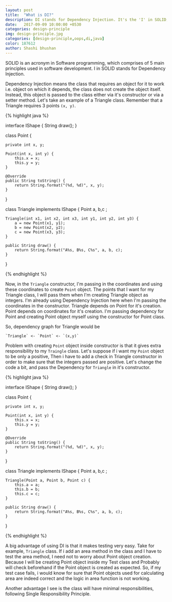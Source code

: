 ```yaml
---
layout: post
title:  "What is DI?"
description: DI stands for Dependency Injection. It's the 'I' in SOLID, an acronym for five basic design principles in Software Programming. 
date:   2017-09-09 10:00:00 +0530
categories: design-principle
img: design-principle.jpg
categories: [design-principle,oops,di,java]
color: 187612
author: Shashi bhushan
---
```

SOLID is an acronym in Software programming, which comprises of 5 main principles used in software development.
I in SOLID stands for Dependency Injection.

Dependency Injection means the class that requires an object for it to work i.e. object on which it depends, the class does not create the object itself. Instead, this object is passed to the class either via it's constructor or via a setter method.
Let's take an example of a Triangle class. Remember that a Triangle requires 3 points `(x, y)`. 

{% highlight java %}

interface IShape {
    String draw();
}

class Point {

    private int x, y;

    Point(int x, int y) {
        this.x = x;
        this.y = y;
    }

    @Override
    public String toString() {
        return String.format("(%d, %d)", x, y);
    }
}


class Triangle implements IShape {
    Point a, b,c ;

    Triangle(int x1, int x2, int x3, int y1, int y2, int y3) {
        a = new Point(x1, y1);
        b = new Point(x2, y2);
        c = new Point(x3, y3);
    }

    public String draw() {
        return String.format("A%s, B%s, C%s", a, b, c);
    }
}

{% endhighlight %}

Now, in the `Triangle` constructor, I'm passing in the coordinates and using these coordinates to create `Point` object.
The points that I want for my Triangle class, I will pass them when I'm creating Triangle object as integers. I'm already using Dependency Injection here when I'm passing the coordinates in the constructor. 
Triangle depends on Point for it's creation. Point depends on coordinates for it's creation. I'm passing dependency for Point and creating Point object myself using the constructor for Point class.

So, dependency graph for Triangle would be

	`Triangle` <- `Point` <- `(x,y)`

Problem with creating `Point` object inside constructor is that it gives extra responsibility to my `Traingle` class. Let's suppose if i want my `Point` object to be only a positive, Then i have to add a check in Triangle constructor in order to make sure that the integers passed are positive.
Let's change the code a bit, and pass the Dependency for `Triangle` in it's constructor.


{% highlight java %}

interface IShape {
    String draw();
}

class Point {

    private int x, y;

    Point(int x, int y) {
        this.x = x;
        this.y = y;
    }

    @Override
    public String toString() {
        return String.format("(%d, %d)", x, y);
    }
}


class Triangle implements IShape {
    Point a, b,c ;

    Triangle(Point a, Point b, Point c) {
        this.a = a;
        this.b = b;
        this.c = c;
    }

    public String draw() {
        return String.format("A%s, B%s, C%s", a, b, c);
    }
}

{% endhighlight %}

A big advantage of using DI is that it makes testing very easy.
Take for example, `Triangle` class. If i add an area method in the class and I have to test the area method, I need not to worry about Point object creation.
Because I will be creating Point object inside my Test class and Probably will check beforehand if the Point object is created as expected. So, if my test case fails, i would know for sure that Point objects used for calculating area are indeed correct and the logic in area function is not working.

Another advantage I see is the class will have minimal responsibilities, following Single Responsibility Principle. 